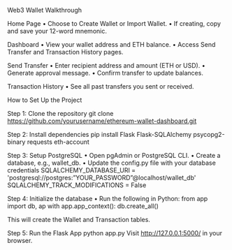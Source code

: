 Web3 Wallet Walkthrough

Home Page
•	Choose to Create Wallet or Import Wallet.
•	If creating, copy and save your 12-word mnemonic.

Dashboard
•	View your wallet address and ETH balance.
•	Access Send Transfer and Transaction History pages.

Send Transfer
•	Enter recipient address and amount (ETH or USD).
•	Generate approval message.
•	Confirm transfer to update balances.

Transaction History
•	See all past transfers you sent or received.

How to Set Up the Project

Step 1: Clone the repository
git clone https://github.com/yourusername/ethereum-wallet-dashboard.git

Step 2: Install dependencies
pip install Flask Flask-SQLAlchemy psycopg2-binary requests eth-account

Step 3: Setup PostgreSQL
•	Open pgAdmin or PostgreSQL CLI.
•	Create a database, e.g., wallet_db.
•	Update the config.py file with your database credentials
SQLALCHEMY_DATABASE_URI = 'postgresql://postgres:”YOUR_PASSWORD”@localhost/wallet_db'
SQLALCHEMY_TRACK_MODIFICATIONS = False

Step 4: Initialize the database
•	Run the following in Python:
  from app import db, ap
  with app.app_context():
    db.create_all()

This will create the Wallet and Transaction tables.

Step 5: Run the Flask App
python app.py
Visit http://127.0.0.1:5000/ in your browser.

